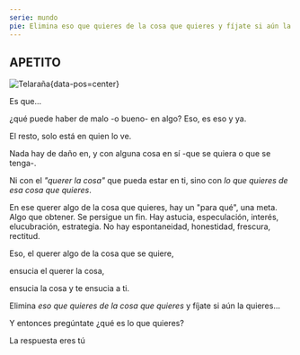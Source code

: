 ```yaml
---
serie: mundo
pie: Elimina eso que quieres de la cosa que quieres y fíjate si aún la quieres
---
```


## APETITO

![Telaraña](/foto/P1400918.webp){data-pos=center}


Es que…

¿qué puede haber de malo -o bueno- en algo? Eso, es eso y ya.

El resto, solo está en quien lo ve.

Nada hay de daño en, y con alguna cosa en sí -que se quiera o que se tenga-.

Ni con el _"querer la cosa"_ que pueda estar en ti, sino con _lo que quieres de esa cosa que quieres_.

En ese querer algo de la cosa que quieres, hay un "para qué", una meta. Algo que obtener. Se persigue un fin. Hay astucia, especulación, interés, elucubración, estrategia. No hay espontaneidad, honestidad, frescura, rectitud.

Eso, el querer algo de la cosa que se quiere,

ensucia el querer la cosa,

ensucia la cosa y te ensucia a ti.

Elimina _eso que quieres de la cosa que quieres_ y fíjate si aún la quieres…

Y entonces pregúntate ¿qué es lo que quieres?

La respuesta eres tú
